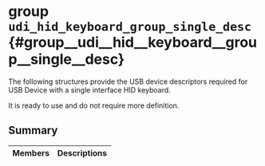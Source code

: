 # group `udi_hid_keyboard_group_single_desc` {#group__udi__hid__keyboard__group__single__desc}

The following structures provide the USB device descriptors required for USB Device with a single interface HID keyboard.

It is ready to use and do not require more definition.

## Summary

 Members                        | Descriptions                                
--------------------------------|---------------------------------------------

